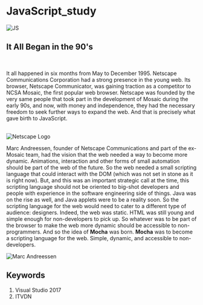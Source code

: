 # JavaScript_study
<img src="https://user-images.githubusercontent.com/25085025/36934797-3620fe12-1f08-11e8-8552-8bdd528ef823.png" alt="JS"/>
<h2>It All Began in the 90's</h2><br/><p>It all happened in six months from May to December 1995. Netscape Communications Corporation had a strong presence in the young web. Its browser, Netscape Communicator, was gaining traction as a competitor to NCSA Mosaic, the first popular web browser. Netscape was founded by the very same people that took part in the development of Mosaic during the early 90s, and now, with money and independence, they had the necessary freedom to seek further ways to expand the web. And that is precisely what gave birth to JavaScript.</p>
</br>
<img src="https://cdn.auth0.com/blog/js-history/netscape-logo.png" alt="Netscape Logo">
<p>Marc Andreessen, founder of Netscape Communications and part of the ex-Mosaic team, had the vision that the web needed a way to become more dynamic. Animations, interaction and other forms of small automation should be part of the web of the future. So the web needed a small scripting language that could interact with the DOM (which was not set in stone as it is right now). But, and this was an important strategic call at the time, this scripting language should not be oriented to big-shot developers and people with experience in the software engineering side of things. Java was on the rise as well, and Java applets were to be a reality soon. So the scripting language for the web would need to cater to a different type of audience: designers. Indeed, the web was static. HTML was still young and simple enough for non-developers to pick up. So whatever was to be part of the browser to make the web more dynamic should be accessible to non-programmers. And so the idea of <b>Mocha</b> was born. <strong>Mocha</strong> was to become a scripting language for the web. Simple, dynamic, and accessible to non-developers.</p>
<img src="https://cdn.auth0.com/blog/js-history/marc.jpg" alt="Marc Andreessen">

<h2>Keywords</h2>
<ol>
  <li>Visual Studio 2017</li>
  <li>ITVDN</li>
</ol>
